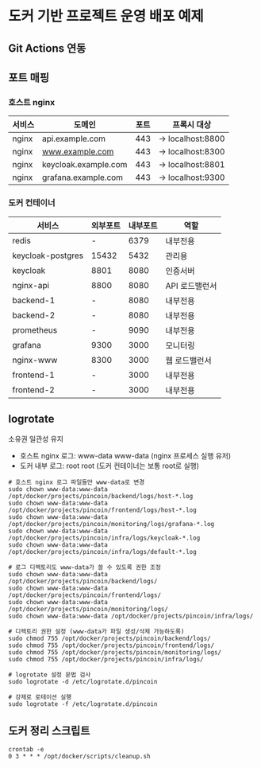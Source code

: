# 도커 기반 프로젝트 운영 배포 예제

## Git Actions 연동

## 포트 매핑

### 호스트 nginx

| 서비스   | 도메인                  | 포트  | 프록시 대상           |
|-------|----------------------|-----|------------------|
| nginx | api.example.com      | 443 | → localhost:8800 |
| nginx | www.example.com      | 443 | → localhost:8300 |
| nginx | keycloak.example.com | 443 | → localhost:8801 |
| nginx | grafana.example.com  | 443 | → localhost:9300 |

### 도커 컨테이너

| 서비스               | 외부포트  | 내부포트 | 역할        |
|-------------------|-------|------|-----------|
| redis             | -     | 6379 | 내부전용      |
| keycloak-postgres | 15432 | 5432 | 관리용       |
| keycloak          | 8801  | 8080 | 인증서버      |
| nginx-api         | 8800  | 8080 | API 로드밸런서 |
| backend-1         | -     | 8080 | 내부전용      |
| backend-2         | -     | 8080 | 내부전용      |
| prometheus        | -     | 9090 | 내부전용      |
| grafana           | 9300  | 3000 | 모니터링      |
| nginx-www         | 8300  | 3000 | 웹 로드밸런서   |
| frontend-1        | -     | 3000 | 내부전용      |
| frontend-2        | -     | 3000 | 내부전용      |

## logrotate

소유권 일관성 유지
- 호스트 nginx 로그: www-data www-data (nginx 프로세스 실행 유저)
- 도커 내부 로그: root root (도커 컨테이너는 보통 root로 실행)

```
# 호스트 nginx 로그 파일들만 www-data로 변경
sudo chown www-data:www-data /opt/docker/projects/pincoin/backend/logs/host-*.log
sudo chown www-data:www-data /opt/docker/projects/pincoin/frontend/logs/host-*.log
sudo chown www-data:www-data /opt/docker/projects/pincoin/monitoring/logs/grafana-*.log
sudo chown www-data:www-data /opt/docker/projects/pincoin/infra/logs/keycloak-*.log
sudo chown www-data:www-data /opt/docker/projects/pincoin/infra/logs/default-*.log

# 로그 디렉토리도 www-data가 쓸 수 있도록 권한 조정
sudo chown www-data:www-data /opt/docker/projects/pincoin/backend/logs/
sudo chown www-data:www-data /opt/docker/projects/pincoin/frontend/logs/
sudo chown www-data:www-data /opt/docker/projects/pincoin/monitoring/logs/
sudo chown www-data:www-data /opt/docker/projects/pincoin/infra/logs/

# 디렉토리 권한 설정 (www-data가 파일 생성/삭제 가능하도록)
sudo chmod 755 /opt/docker/projects/pincoin/backend/logs/
sudo chmod 755 /opt/docker/projects/pincoin/frontend/logs/
sudo chmod 755 /opt/docker/projects/pincoin/monitoring/logs/
sudo chmod 755 /opt/docker/projects/pincoin/infra/logs/

# logrotate 설정 문법 검사
sudo logrotate -d /etc/logrotate.d/pincoin

# 강제로 로테이션 실행
sudo logrotate -f /etc/logrotate.d/pincoin
```

## 도커 정리 스크립트

```
crontab -e
0 3 * * * /opt/docker/scripts/cleanup.sh
```